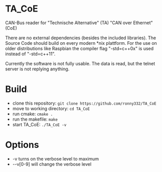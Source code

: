 # TA_CoE
CAN-Bus reader for "Technische Alternative" (TA) "CAN over Ethernet" (CoE)

There are no external dependencies (besides the included libraries). The Source Code should build on every modern *nix plattform.
For the use on older distributions like Raspbian the compiler flag "-std=c++0x" is used instead of "-std=c++11".

Currently the software is not fully usable. The data is read, but the telnet server is not replying anything.

# Build
* clone this repository: `git clone https://github.com/ronny332/TA_CoE`
* move to working directory: `cd TA_CoE`
* run cmake: `cmake .`
* run the makefile: `make`
* start TA_CoE: `./TA_CoE -v`

# Options
* -v turns on the verbose level to maximum
* --v[0-9] will change the verbose level 
